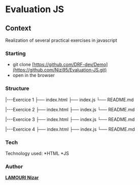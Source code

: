 # Evaluation JS

## [](https://github.com/Nizi95/Demo-1#context)Context

Realization of several practical exercises in javascript

### [](https://github.com/Nizi95/Evaluation-JS.git)Starting

-   git clone  [https://github.com/DRF-dev/Demo](https://github.com/Nizi95/Evaluation-JS.git)
-   open in the browser

### [](https://github.com/Nizi95/Evaluation-JS.git#structure)Structure
|---Exercice 1
├── index.html
├── index.js
└── README.md

|---Exercice 2
├── index.html
├── index.js
└── README.md

|---Exercice 3
├── index.html
├── index.js
└── README.md

|---Exercice 4
├── index.html
├── index.js
└── README.md

### [](https://github.com/Nizi95/Evaluation-JS.git#tech)Tech

Technology used: *HTML  *JS

### [](https://github.com/Nizi95/Evaluation-JS.git#author)Author

[**LAMOURI Nizar**](https://github.com/Nizi95)  